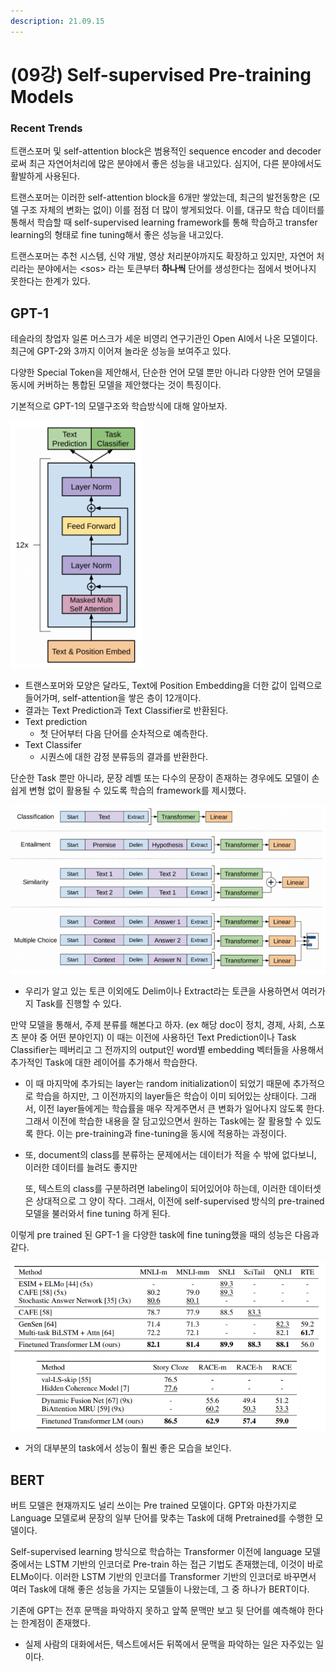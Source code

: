 ```yaml
---
description: 21.09.15
---
```


# \(09강\) Self-supervised Pre-training Models

### Recent Trends

트랜스포머 및 self-attention block은 범용적인 sequence encoder and decoder로써 최근 자연어처리에 많은 분야에서 좋은 성능을 내고있다. 심지어, 다른 분야에서도 활발하게 사용된다.

트랜스포머는 이러한 self-attention block을 6개만 쌓았는데, 최근의 발전동향은 \(모델 구조 자체의 변화는 없이\) 이를 점점 더 많이 쌓게되었다. 이를, 대규모 학습 데이터를 통해서 학습할 때 self-supervised learning framework를 통해 학습하고 transfer learning의 형태로 fine tuning해서 좋은 성능을 내고있다.

트랜스포머는 추천 시스템, 신약 개발, 영상 처리분야까지도 확장하고 있지만, 자연어 처리라는 분야에서는 &lt;sos&gt; 라는 토큰부터 **하나씩** 단어를 생성한다는 점에서 벗어나지 못한다는 한계가 있다.



## GPT-1

테슬라의 창업자 일론 머스크가 세운 비영리 연구기관인 Open AI에서 나온 모델이다. 최근에 GPT-2와 3까지 이어져 놀라운 성능을 보여주고 있다.

다양한 Special Token을 제안해서, 단순한 언어 모델 뿐만 아니라 다양한 언어 모델을 동시에 커버하는 통합된 모델을 제안했다는 것이 특징이다.

기본적으로 GPT-1의 모델구조와 학습방식에 대해 알아보자.

![](../../../.gitbook/assets/image%20%281149%29.png)

* 트랜스포머와 모양은 달라도, Text에 Position Embedding을 더한 값이 입력으로 들어가며, self-attention을 쌓은 층이 12개이다.
* 결과는 Text Prediction과 Text Classifier로 반환된다.
* Text prediction
  * 첫 단어부터 다음 단어를 순차적으로 예측한다.
* Text Classifer
  * 시퀀스에 대한 감정 분류등의 결과를 반환한다.

단순한 Task 뿐만 아니라, 문장 레벨 또는 다수의 문장이 존재하는 경우에도 모델이 손쉽게 변형 없이 활용될 수 있도록 학습의 framework를 제시했다.

![](../../../.gitbook/assets/image%20%281151%29.png)

* 우리가 알고 있는 토큰 이외에도 Delim이나 Extract라는 토큰을 사용하면서 여러가지 Task를 진행할 수 있다.

만약 모델을 통해서, 주제 분류를 해본다고 하자. \(ex 해당 doc이 정치, 경제, 사회, 스포츠 분야 중 어떤 분야인지\) 이 때는 이전에 사용하던 Text Prediction이나 Task Classifier는 떼버리고 그 전까지의 output인 word별 embedding 벡터들을 사용해서 추가적인 Task에 대한 레이어를 추가해서 학습한다.

* 이 때 마지막에 추가되는 layer는 random initialization이 되었기 때문에 추가적으로 학습을 하지만, 그 이전까지의 layer들은 학습이 이미 되어있는 상태이다. 그래서, 이전 layer들에게는 학습률을 매우 작게주면서 큰 변화가 일어나지 않도록 한다. 그래서 이전에 학습한 내용을 잘 담고있으면서 원하는 Task에는 잘 활용할 수 있도록 한다. 이는 pre-training과 fine-tuning을 동시에 적용하는 과정이다.
* 또, document의 class를 분류하는 문제에서는 데이터가 적을 수 밖에 없다보니, 이러한 데이터를 늘려도 좋지만

  또, 텍스트의 class를 구분하려면 labeling이 되어있어야 하는데, 이러한 데이터셋은 상대적으로 그 양이 작다. 그래서, 이전에 self-supervised 방식의 pre-trained 모델을 불러와서 fine tuning 하게 된다.

이렇게 pre trained 된 GPT-1 을 다양한 task에 fine tuning했을 때의 성능은 다음과 같다.

![](../../../.gitbook/assets/image%20%281168%29.png)

* 거의 대부분의 task에서 성능이 훨씬 좋은 모습을 보인다.



## BERT

버트 모델은 현재까지도 널리 쓰이는 Pre trained 모델이다. GPT와 마찬가지로 Language 모델로써 문장의 일부 단어를 맞추는 Task에 대해 Pretrained를 수행한 모델이다.

Self-supervised learning 방식으로 학습하는 Transformer 이전에 language 모델 중에서는 LSTM 기반의 인코더로 Pre-train 하는 접근 기법도 존재했는데, 이것이 바로 ELMo이다. 이러한 LSTM 기반의 인코더를 Transformer 기반의 인코더로 바꾸면서 여러 Task에 대해 좋은 성능을 가지는 모델들이 나왔는데, 그 중 하나가 BERT이다.

기존에 GPT는 전후 문맥을 파악하지 못하고 앞쪽 문맥만 보고 뒷 단어를 예측해야 한다는 한계점이 존재했다.

* 실제 사람의 대화에서든, 텍스트에서든 뒤쪽에서 문맥을 파악하는 일은 자주있는 일이다.






